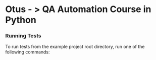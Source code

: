 # Otus - > QA Automation Course in Python




### Running Tests

To run tests from the example project root directory, run one of the following commands:

